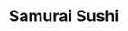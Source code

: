 ---
layout: place
title: "Samurai Sushi"
permalink: /california/paso-robles/samurai-sushi.html
stateAbbr: CA
stateName: California
cityName: Paso Robles
place_id: ChIJj-Yzf6HF7IARB3h3jhYxNHY
photos:
  - name: >-
      places/ChIJj-Yzf6HF7IARB3h3jhYxNHY/photos/AeeoHcKAhvr-RvxDZ_e26FMFrFmq9TChRJaGGSk3BjrcWm-hc-2wLXpPzwNevL_r9Hpkod35NiCyqEP3KRN54J5xAz9qiZpIsw-6yF_8xjnL_WU4VVRfdQxpZh6kw_8bxJNQ-Z5qLXimyNWgH5zIALVnG0yARNUukchPrOgZe8MCyljuBu_fEljfxl_5dM2Z43VcFtYcSfgNxZNffC24HUAJrFZqgOhKWmi_68ZXVureICVTsMQRqTZX9X2X9YtjjZ0iwdHiwIWu8RSy0oxpyZoGp87ffqOOMMivQa_ZIEFN-YcXkQOICxQWox25hnhED1NOMD8BcliJSnVXuoZBFiD54JJKh27bGu8DdDfkLu_RyAUBj9qBCgeoCqCr1bF5l4wIxqj1DyGsa64ugf237qv0DR5TarEKP_Rk61Rg_YV7nr6Mrg
    widthPx: 4032
    heightPx: 3024
    authorAttributions:
      - displayName: Jorge Rios
        uri: https://maps.google.com/maps/contrib/116921626705610913265
        photoUri: >-
          https://lh3.googleusercontent.com/a-/ALV-UjXXc6AnlSDoE9oG1XyKStKsq0YI5P5niflLgDKq6wOTFZhnLhqr8A=s100-p-k-no-mo
    flagContentUri: >-
      https://www.google.com/local/imagery/report/?cb_client=maps_api_places.places_api&image_key=!1e10!2sCIHM0ogKEICAgIDEsPK1Ow&hl=en-US
    googleMapsUri: >-
      https://www.google.com/maps/place//data=!3m4!1e2!3m2!1sCIHM0ogKEICAgIDEsPK1Ow!2e10!4m2!3m1!1s0x80ecc5a17f33e68f:0x763431168e777807
  - name: >-
      places/ChIJj-Yzf6HF7IARB3h3jhYxNHY/photos/AeeoHcJGr36PGbksF5xHkBxuymX-t3rtAD3I-1mrs9yjO7VyznfjUCDtPVL37yogpdTlGSSDBiGwV4ZLPF5zl3-XBVdBljOkaboDhPezM4J2Jmm-g5uMsrfpqae-CSDtYd3hwZmSvqlf1fFTbfHuz5dp__xtFvEzFD1rhaiJ-gC0cpsAFE-s53XWY2C1SppzWJZqbPRLdRHBn1xgNmHELrcCKxP8-zwB3B7Gbilt5SEhHXu7Pv9l0PZbzgb8CR42xqbxCZYF64poLPunbJl9zsbeXCc5m89mXQCwHokPpZGC9zk7t9DstDTVzhIkcMJbYFvnxLtGz37wYtmaCYvfPQYH_3RVoPn1QIenvbLnJ494UYbMZUdT6R1MXB976bp4n9U0g-3BRf_dRw5XJriM89YNVQGOfHnCe8OkHnZ1uXxrTV3Vew
    widthPx: 3264
    heightPx: 1836
    authorAttributions:
      - displayName: GABRIELA OSORIO
        uri: https://maps.google.com/maps/contrib/110638671354487274776
        photoUri: >-
          https://lh3.googleusercontent.com/a-/ALV-UjWDjtw_l_dArudYalOezw_0avbRFtqP6zlVoAEV5C_yahLp58ug=s100-p-k-no-mo
    flagContentUri: >-
      https://www.google.com/local/imagery/report/?cb_client=maps_api_places.places_api&image_key=!1e10!2sCIHM0ogKEICAgIDEyLySdQ&hl=en-US
    googleMapsUri: >-
      https://www.google.com/maps/place//data=!3m4!1e2!3m2!1sCIHM0ogKEICAgIDEyLySdQ!2e10!4m2!3m1!1s0x80ecc5a17f33e68f:0x763431168e777807
  - name: >-
      places/ChIJj-Yzf6HF7IARB3h3jhYxNHY/photos/AeeoHcJ-dRuuxxigwFjV1Fo0fuAwWjdE2qfaeKkEIyZzG2dXeWC88l5eXEs3b6B_nJbd3GOHRhsVw9iWymwxJCf1IJiy2BwsIJXgxyY2wmKaxorzW1fbRphWXuGtQloH3ZQH8i7Ais9ypSh72qmnNWSuilQHpBibvaY0KtKExVUpY-DwOg714_Qsl9dlw53OXCJzx0Pr9zpEpYeLI6hHHfX-tEM2r_qzm3L273KenZzNQGZ8-BQu6UvqFw3U_ZznGL6BfXN7rLMBk3DSzVFrdLI7SWh7wDBxA2vrErue2iSD55D4zr9bMrnfVUBrbFlkrbV_9HIx0q8eXkAztXEaZeFTPELTCggZxRsbDaIxXSIDNey3r-4L2VWLNwt56IZWnNY2QNofglYPsbOBBUYsy7Mb2ghO4c5EbKRr0Ah7A3ESJuw
    widthPx: 3264
    heightPx: 1836
    authorAttributions:
      - displayName: GABRIELA OSORIO
        uri: https://maps.google.com/maps/contrib/110638671354487274776
        photoUri: >-
          https://lh3.googleusercontent.com/a-/ALV-UjWDjtw_l_dArudYalOezw_0avbRFtqP6zlVoAEV5C_yahLp58ug=s100-p-k-no-mo
    flagContentUri: >-
      https://www.google.com/local/imagery/report/?cb_client=maps_api_places.places_api&image_key=!1e10!2sCIHM0ogKEICAgIDEyMLffA&hl=en-US
    googleMapsUri: >-
      https://www.google.com/maps/place//data=!3m4!1e2!3m2!1sCIHM0ogKEICAgIDEyMLffA!2e10!4m2!3m1!1s0x80ecc5a17f33e68f:0x763431168e777807
  - name: >-
      places/ChIJj-Yzf6HF7IARB3h3jhYxNHY/photos/AeeoHcIEHhLekV32xLTlwZfAwv38Z_JgcbdCqbvFw0V0O1BAIcNE2vnTuJ88XyCs8HoHdvJPGcfGiBwSjsnb9dubM1MIAE6bki0hZMk59_SQr3XwQxQEpuZ3q57QTLRkpMbz4Qr9dXhU5wS_mzGpbGclxHpR6_cfdoAT0p4nT2XtVn411xUaaXpEBKZ6o4OCckGni_1hdj1mKBMwztWHCvEW89DIgFKD2DLM2YmoejgZZcn8UzuOnxEHK9-tRioIUmzE61BU-iBSdNjxXZcVIYj_yWpx6KgxDY-M9sMrwZx54vs9EdExAjbFTUX7_C-8kYmSNSU_I0-Sm6GO7cNySOgs74MGFfm7h9Q9AC1MtrtgGPaHrpTxvXqqncArk0pTA4rskCYq2Rp48aPhscte9omK50Q-ev3jA1xRemaDbZGcG5ednQ
    widthPx: 3264
    heightPx: 1836
    authorAttributions:
      - displayName: GABRIELA OSORIO
        uri: https://maps.google.com/maps/contrib/110638671354487274776
        photoUri: >-
          https://lh3.googleusercontent.com/a-/ALV-UjWDjtw_l_dArudYalOezw_0avbRFtqP6zlVoAEV5C_yahLp58ug=s100-p-k-no-mo
    flagContentUri: >-
      https://www.google.com/local/imagery/report/?cb_client=maps_api_places.places_api&image_key=!1e10!2sCIHM0ogKEICAgIDEyIrqYg&hl=en-US
    googleMapsUri: >-
      https://www.google.com/maps/place//data=!3m4!1e2!3m2!1sCIHM0ogKEICAgIDEyIrqYg!2e10!4m2!3m1!1s0x80ecc5a17f33e68f:0x763431168e777807
  - name: >-
      places/ChIJj-Yzf6HF7IARB3h3jhYxNHY/photos/AeeoHcIah_iG-Y_9zuDKfoQpKSa9BEOEZmAbUupbt7ryoGLAoA7mCbcCS3ml6-Xpip34T9BD_xQLnx_H33rEnZwWtKyHsHMe1fFIMqECSC2aGj5IFowbosMPmY0c0VXEe6IzK_awllAENoqhbgdMuK3oaa5UTzf9lzL5tYrnKA5o5iyaFHFZ-5c3y0T9Dn-EJKpwfvNNUtAZLLYCreq_0DgTvmRMDL_992fYQzUK2Q-dPBVPPVH6A5gXPp9_H0ZWMLleqsCPgwMl5ehLeCqsmtAD2sCctC84krLTK-eQVktedAoeqRsF7t7c9Y_BLDzI3rDiTn8Xs2qVdT9ETKiHu7RWIXUsdSJnQiLfGMp0G3W0VV2w9G41oQmruEAlzS3uQj2FD-uTUoiVMNvQCuZiPv_xj7pSrp4l1-FIg19DwlIy1Gs
    widthPx: 4032
    heightPx: 3024
    authorAttributions:
      - displayName: GABRIELA OSORIO
        uri: https://maps.google.com/maps/contrib/110638671354487274776
        photoUri: >-
          https://lh3.googleusercontent.com/a-/ALV-UjWDjtw_l_dArudYalOezw_0avbRFtqP6zlVoAEV5C_yahLp58ug=s100-p-k-no-mo
    flagContentUri: >-
      https://www.google.com/local/imagery/report/?cb_client=maps_api_places.places_api&image_key=!1e10!2sCIHM0ogKEICAgIDEyJrAUg&hl=en-US
    googleMapsUri: >-
      https://www.google.com/maps/place//data=!3m4!1e2!3m2!1sCIHM0ogKEICAgIDEyJrAUg!2e10!4m2!3m1!1s0x80ecc5a17f33e68f:0x763431168e777807
  - name: >-
      places/ChIJj-Yzf6HF7IARB3h3jhYxNHY/photos/AeeoHcL3e1mgKgKcqwddeqHpYrY-ULc8YVIsBCTDlbO2_C8cJtw2X2XqlhtaHnQGuFBqfYM2kHb0Tr0CwxC5g6FAktY6uR4hZrzA_Rgi18y6im7bYdplqyErECuMtQW6j2Q2hc74XgUMXJ-Goq4n8m2jo6e2cETKP9VE1uT1cYNHSG7qBIx2w_ZZtbeDoOH3yiU1LXa8yL3xF6XAAUAa_--8r7MIoFWyVGDC48u_MhDeBPVTntvnwIqXUMG-ppr3yGSqDb2Lw3JRZvhHhlLiT5H7tofkG0ABSUE0l8NljaVX7uV5qr69tKv3sd4f4TcjWuG8pJc-c1nlecBC3mj2zi_pNty9nU4uvw4ZdPP8vDzCacBzKnENCzYplpkI1agmTkkBIBqt3lmiZfurJft52ifAgLA829f742RpEVs23WGGlmc
    widthPx: 3264
    heightPx: 1836
    authorAttributions:
      - displayName: GABRIELA OSORIO
        uri: https://maps.google.com/maps/contrib/110638671354487274776
        photoUri: >-
          https://lh3.googleusercontent.com/a-/ALV-UjWDjtw_l_dArudYalOezw_0avbRFtqP6zlVoAEV5C_yahLp58ug=s100-p-k-no-mo
    flagContentUri: >-
      https://www.google.com/local/imagery/report/?cb_client=maps_api_places.places_api&image_key=!1e10!2sCIHM0ogKEICAgIDEyMrqfA&hl=en-US
    googleMapsUri: >-
      https://www.google.com/maps/place//data=!3m4!1e2!3m2!1sCIHM0ogKEICAgIDEyMrqfA!2e10!4m2!3m1!1s0x80ecc5a17f33e68f:0x763431168e777807
  - name: >-
      places/ChIJj-Yzf6HF7IARB3h3jhYxNHY/photos/AeeoHcJ0jh1Pe0lBiojlzHauEDpPWnaHMk_qvIgQcHHlWgiQ116WcH2dZAR29ocdRSVEEGftTIQC2qLcsKUjP2Dbs-bw5pcvjnRyTz-2TlMJF5hHpBQ0Dl-3kZx3ZkjwjTUikiYxXZRFa7rFKnUpDUw7ifEzR9fCX8avyiAz_5bBqkfWDHkxGI3tS3SDhfnl972yF1GN_AZlkpjBUVm5IHNHJ2BhQPdvmSw7v8x9XvQDqOEObz45Th8ruwHTS7QQ5xoDiurdXXjmqIreMXkflUfCkPn-y5Xybebs69w2ZSWiOoAefLeJqIxVIdI4TxPLBxwDHpa5LwieqaFWfRK7_wkDds-47CTNjP2EmSYnyG-RD1Rd7q7POluMPDI-W4EcSuDkZfHxtZ_A8F8bERLFIsPL4jVQxPfI-vhQMhP0FAW6uMcoHSM-
    widthPx: 1080
    heightPx: 1920
    authorAttributions:
      - displayName: Daryl Rosenberg
        uri: https://maps.google.com/maps/contrib/116908906219523631617
        photoUri: >-
          https://lh3.googleusercontent.com/a-/ALV-UjVIfGREWY92pMnoC3a5o0FB_RxdfA2_RY0Bg1swUxpZI62KWl3M=s100-p-k-no-mo
    flagContentUri: >-
      https://www.google.com/local/imagery/report/?cb_client=maps_api_places.places_api&image_key=!1e10!2sCIHM0ogKEICAgIDEusKn8gE&hl=en-US
    googleMapsUri: >-
      https://www.google.com/maps/place//data=!3m4!1e2!3m2!1sCIHM0ogKEICAgIDEusKn8gE!2e10!4m2!3m1!1s0x80ecc5a17f33e68f:0x763431168e777807
  - name: >-
      places/ChIJj-Yzf6HF7IARB3h3jhYxNHY/photos/AeeoHcLALsTfme7zhLFgXK-10jEAptSuMv0gAOzu6R1LM9ZZ2VbzYZ7tp0l26vPIm_So0g0PKo91zEKtS2LiFeuLMkK6AM5UuN4dHce6cJ88qNgwi26NVluBr2Xj9Mbg78gnqATmYODyr9IPiQc9h-2230hiIjyqlepn07YnVRRysBglYIh7oyMZW8ACexy3uSWX5CsG3Utsflj-Dsccqrl4CTjZzrw1g4LkNnzDN0_1wya7X2r-KdNr5CoOPNVTBugs7MRdYR2q2dVogUQ2MV7Le18RRudxaMKee8o15WLkcrimSDNFP_l0FdbmI6BohEDymFUh-O80vrHTHf-QKhHuzKSZedVNbALLTIT28PjfBqjMOxJZ-NertE5zZLuytV_TTZF-TJi8L5djaUt5yvy31e5BqlmwKsPkaqFSUSMEusAzAWbk
    widthPx: 1080
    heightPx: 1920
    authorAttributions:
      - displayName: Daryl Rosenberg
        uri: https://maps.google.com/maps/contrib/116908906219523631617
        photoUri: >-
          https://lh3.googleusercontent.com/a-/ALV-UjVIfGREWY92pMnoC3a5o0FB_RxdfA2_RY0Bg1swUxpZI62KWl3M=s100-p-k-no-mo
    flagContentUri: >-
      https://www.google.com/local/imagery/report/?cb_client=maps_api_places.places_api&image_key=!1e10!2sCIHM0ogKEICAgICkydTX4QE&hl=en-US
    googleMapsUri: >-
      https://www.google.com/maps/place//data=!3m4!1e2!3m2!1sCIHM0ogKEICAgICkydTX4QE!2e10!4m2!3m1!1s0x80ecc5a17f33e68f:0x763431168e777807
  - name: >-
      places/ChIJj-Yzf6HF7IARB3h3jhYxNHY/photos/AeeoHcJVUwN6u-1HJo8l_vpmNWB43fyqXB-F5TJAL-UuAkiSWDhMsFsj6UY62DIyuf7a-DTmD6bAeMLOSEyXLqJWrQL20L9RcwJaoSb0Vyw9ckDn08KT0r7URW-tp4JPeNtiMe9pt_Pv_gtoHA-CV5I8JhM94L_Bsair2Z5wPw58IkbzmXRYARiw84_XAQO7LzmIU0V2LgYfwV1pJyrOSV550434kXKM7MMt7i-fSMkEjAMwV6XgQqmslxnkvnpkcmYO9ftfK4mbkEEQQcBYtVh4mEQ1c7r99_10vq4fqdl2BCP14heoDFJTzQVGMDssArXFYR8zWj7H-2GBO0Os0eibqx1QJRL4yPX8QWGph_q_5TCLU5N39qKHzIfQ1nGhvH-xfKh2dxZoyDDUDMgr-gGnW2qrMamr0im6FOUJDSPc35TQfPw
    widthPx: 3024
    heightPx: 4032
    authorAttributions:
      - displayName: GABRIELA OSORIO
        uri: https://maps.google.com/maps/contrib/110638671354487274776
        photoUri: >-
          https://lh3.googleusercontent.com/a-/ALV-UjWDjtw_l_dArudYalOezw_0avbRFtqP6zlVoAEV5C_yahLp58ug=s100-p-k-no-mo
    flagContentUri: >-
      https://www.google.com/local/imagery/report/?cb_client=maps_api_places.places_api&image_key=!1e10!2sCIHM0ogKEICAgIDEyOyw1gE&hl=en-US
    googleMapsUri: >-
      https://www.google.com/maps/place//data=!3m4!1e2!3m2!1sCIHM0ogKEICAgIDEyOyw1gE!2e10!4m2!3m1!1s0x80ecc5a17f33e68f:0x763431168e777807
  - name: >-
      places/ChIJj-Yzf6HF7IARB3h3jhYxNHY/photos/AeeoHcIar8gTDULNfZW4UXWj9orl_O5OpF-AcBrU-sc4wsEk_e80XuymjwzW4a5q_aycjedm7ucoM8yG1Oq7YPRmf4T0ips9pDQY2ynIcSRY7ZzElzwLy03u5olrqYlB1IN2FGLkwP4K150bjhtRUsSsTmWkaACSsC6xVEd3zxywtJi8a7pbNf0WsS_7e8HnL0yf0lKHcRrmTca50nzY4ldqq1LjLczUh--s0Rz4O7A5yUzQaPbTLlz24NO465mCKJ1b7XjtIn4yZnPs_s1L-YFQ5fQvCV6ATyknfwq_qkWcvvDjPjcf6H8qmB9Nsu3lvDdX1U2mU4uOH0lKSiOPu83DDOn4tExjIFQ3eg4A1L74G25BTK5tATHVaICzoz3003mRjRdCceJvJlGB5S_2igF4yysX4F8juUc1exsU1I8QvYWfSQ
    widthPx: 3024
    heightPx: 4032
    authorAttributions:
      - displayName: GABRIELA OSORIO
        uri: https://maps.google.com/maps/contrib/110638671354487274776
        photoUri: >-
          https://lh3.googleusercontent.com/a-/ALV-UjWDjtw_l_dArudYalOezw_0avbRFtqP6zlVoAEV5C_yahLp58ug=s100-p-k-no-mo
    flagContentUri: >-
      https://www.google.com/local/imagery/report/?cb_client=maps_api_places.places_api&image_key=!1e10!2sCIHM0ogKEICAgIDEyOqEOQ&hl=en-US
    googleMapsUri: >-
      https://www.google.com/maps/place//data=!3m4!1e2!3m2!1sCIHM0ogKEICAgIDEyOqEOQ!2e10!4m2!3m1!1s0x80ecc5a17f33e68f:0x763431168e777807
address: '1131 Creston Rd #99, Paso Robles, CA 93446, USA'
street: '1131 Creston Rd #99'
city: Paso Robles
state: CA
zip: '93446'
country: USA
neighborhood: null
latitude: '35.624174'
longitude: '-120.662270'
accessibility_options:
  wheelchairAccessibleParking: true
  wheelchairAccessibleEntrance: true
  wheelchairAccessibleRestroom: true
  wheelchairAccessibleSeating: true
business_status: OPERATIONAL
name: Samurai Sushi
google_maps_links:
  directionsUri: >-
    https://www.google.com/maps/dir//''/data=!4m7!4m6!1m1!4e2!1m2!1m1!1s0x80ecc5a17f33e68f:0x763431168e777807!3e0
  placeUri: https://maps.google.com/?cid=8517486768213686279
  writeAReviewUri: >-
    https://www.google.com/maps/place//data=!4m3!3m2!1s0x80ecc5a17f33e68f:0x763431168e777807!12e1
  reviewsUri: >-
    https://www.google.com/maps/place//data=!4m4!3m3!1s0x80ecc5a17f33e68f:0x763431168e777807!9m1!1b1
  photosUri: >-
    https://www.google.com/maps/place//data=!4m3!3m2!1s0x80ecc5a17f33e68f:0x763431168e777807!10e5
primary_type: Sushi Restaurant
opening_hours:
  regular: null
  current: null
secondary_opening_hours:
  regular:
    weekdayDescriptions: null
    type: null
  current:
    weekdayDescriptions: null
    type: null
phone: (805) 237-1353
price_level: null
price_range: null
rating: '4.3'
rating_count: 138
website: https://www.facebook.com/pages/Samurai-Sushi-Roll/117333408284405
description: null
reviews: null
parking_options: null
payment_options: null
allow_dogs: null
curbside_pickup: null
delivery: null
dine_in: null
good_for_children: null
good_for_groups: null
good_for_sports: null
live_music: null
menu_for_children: null
outdoor_seating: null
reservable: null
restroom: null
serves_beer: null
serves_breakfast: null
serves_brunch: null
serves_cocktails: null
serves_coffee: null
serves_dinner: null
serves_dessert: null
serves_lunch: null
serves_vegetarian_food: null
serves_wine: null
takeout: null

---